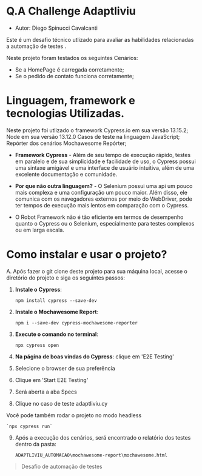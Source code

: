 # Q.A Challenge Adaptliviu

- Autor: Diego Spinucci Cavalcanti

Este é um desafio técnico utlizado para avaliar as habilidades relacionadas a automação de  testes .

Neste projeto foram testados os seguintes Cenários: 

- Se a HomePage é carregada corretamente;
- Se o pedido de contato funciona corretamente;


# Linguagem, framework e tecnologias Utilizadas.

Neste projeto foi utlizado o framework Cypress.io em sua versão 13.15.2;
Node em sua versão 13.12.0
Casos de teste na linguagem JavaScript;
Repórter dos cenários Mochawesome Repórter;

- **Framework Cypress** - Além de seu tempo de execução rápido, testes em paralelo e de sua simplicidade e facilidade de uso, o Cypress possui uma sintaxe amigável e uma interface de usuário  intuitiva, além de uma excelente documentação e comunidade.

- **Por que não outra linguagem?** - O Selenium possui uma api um pouco mais complexa e uma configuração um pouco maior. Além disso, ele comunica com os navegadores externos por meio do WebDriver, pode ter tempos de execução mais lentos em comparação com o Cypress.

- O Robot Framework não é tão eficiente em termos de desempenho quanto o Cypress ou o Selenium, especialmente para testes complexos ou em larga escala.


# Como instalar e usar o projeto?

A. Após fazer o git clone deste projeto para sua máquina local, acesse o diretório do projeto e siga os seguintes passos: 

1. **Instale o Cypress**: 

    `npm install cypress --save-dev`

2. **Instale o Mochawesome Report**: 

    `npm i --save-dev cypress-mochawesome-reporter`

3. **Execute o comando no terminal**: 

    `npx cypress open`


4. **Na página de boas vindas do Cypress**: clique em 'E2E Testing'

5. Selecione o browser de sua preferência

6. Clique em 'Start E2E Testing'

7. Será aberta a aba Specs

8. Clique no caso de teste adaptliviu.cy 


Você pode também rodar o projeto no modo headless

    `npx cypress run`


9. Após a execução dos cenários, será encontrado o relatório dos testes dentro da pasta:

    `ADAPTLIVIU_AUTOMACAO\mochawesome-report\mochawesome.html`

>  Desafio de automação de testes